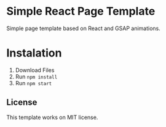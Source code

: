 # Simple React Page Template
Simple page template based on React and GSAP animations.

# Instalation

1. Download Files
2. Run `npm install`
3. Run `npm start`

## License
This template works on MIT license.
